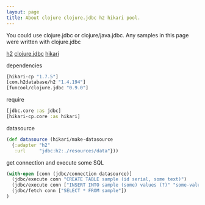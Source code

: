 ```yaml
---
layout: page
title: About clojure clojure.jdbc h2 hikari pool.
---
```


You could use clojure.jdbc or clojure/java.jdbc. Any samples in this page were written with clojure.jdbc

[h2](http://h2database.com/html/cheatSheet.html)
[clojure.jdbc](http://funcool.github.io/clojure.jdbc/latest/)
[hikari](https://github.com/tomekw/hikari-cp)

dependencies
```clojure
[hikari-cp "1.7.5"]
[com.h2database/h2 "1.4.194"]
[funcool/clojure.jdbc "0.9.0"]
```

require
```clojure
[jdbc.core :as jdbc]
[hikari-cp.core :as hikari]
```

datasource
```clojure
(def datasource (hikari/make-datasource
  {:adapter "h2"
   :url     "jdbc:h2:./resources/data"}))
```

get connection and execute some SQL
```clojure
(with-open [conn (jdbc/connection datasource)]
  (jdbc/execute conn "CREATE TABLE sample (id serial, some text)")
  (jdbc/execute conn ["INSERT INTO sample (some) values (?)" "some-value"])
  (jdbc/fetch conn ["SELECT * FROM sample"])
)
```
